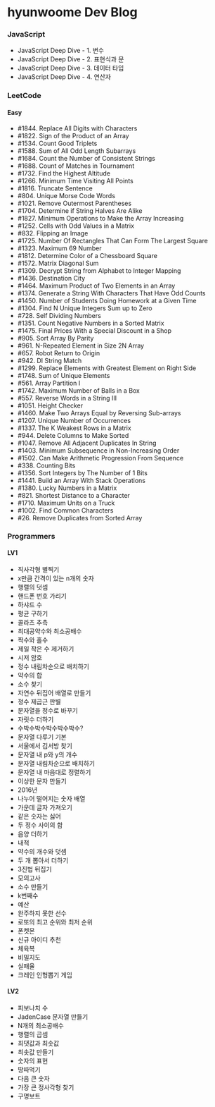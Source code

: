 # hyunwoome Dev Blog

### JavaScript

- JavaScript Deep Dive - 1. 변수
- JavaScript Deep Dive - 2. 표현식과 문
- JavaScript Deep Dive - 3. 데이터 타입
- JavaScript Deep Dive - 4. 연산자

### LeetCode

#### Easy

- #1844. Replace All Digits with Characters
- #1822. Sign of the Product of an Array
- #1534. Count Good Triplets
- #1588. Sum of All Odd Length Subarrays
- #1684. Count the Number of Consistent Strings
- #1688. Count of Matches in Tournament
- #1732. Find the Highest Altitude
- #1266. Minimum Time Visiting All Points
- #1816. Truncate Sentence
- #804. Unique Morse Code Words
- #1021. Remove Outermost Parentheses
- #1704. Determine if String Halves Are Alike
- #1827. Minimum Operations to Make the Array Increasing
- #1252. Cells with Odd Values in a Matrix
- #832. Flipping an Image
- #1725. Number Of Rectangles That Can Form The Largest Square
- #1323. Maximum 69 Number
- #1812. Determine Color of a Chessboard Square
- #1572. Matrix Diagonal Sum
- #1309. Decrypt String from Alphabet to Integer Mapping
- #1436. Destination City
- #1464. Maximum Product of Two Elements in an Array
- #1374. Generate a String With Characters That Have Odd Counts
- #1450. Number of Students Doing Homework at a Given Time
- #1304. Find N Unique Integers Sum up to Zero
- #728. Self Dividing Numbers
- #1351. Count Negative Numbers in a Sorted Matrix
- #1475. Final Prices With a Special Discount in a Shop
- #905. Sort Array By Parity
- #961. N-Repeated Element in Size 2N Array
- #657. Robot Return to Origin
- #942. DI String Match
- #1299. Replace Elements with Greatest Element on Right Side
- #1748. Sum of Unique Elements
- #561. Array Partition I
- #1742. Maximum Number of Balls in a Box
- #557. Reverse Words in a String III
- #1051. Height Checker
- #1460. Make Two Arrays Equal by Reversing Sub-arrays
- #1207. Unique Number of Occurrences
- #1337. The K Weakest Rows in a Matrix
- #944. Delete Columns to Make Sorted
- #1047. Remove All Adjacent Duplicates In String
- #1403. Minimum Subsequence in Non-Increasing Order
- #1502. Can Make Arithmetic Progression From Sequence
- #338. Counting Bits
- #1356. Sort Integers by The Number of 1 Bits
- #1441. Build an Array With Stack Operations
- #1380. Lucky Numbers in a Matrix
- #821. Shortest Distance to a Character
- #1710. Maximum Units on a Truck
- #1002. Find Common Characters
- #26. Remove Duplicates from Sorted Array

### Programmers

#### LV1

- 직사각형 별찍기
- x만큼 간격이 있는 n개의 숫자
- 행렬의 덧셈
- 핸드폰 번호 가리기
- 하샤드 수
- 평균 구하기
- 콜라츠 추측
- 최대공약수와 최소공배수
- 짝수와 홀수
- 제일 작은 수 제거하기
- 시저 암호
- 정수 내림차순으로 배치하기
- 약수의 합
- 소수 찾기
- 자연수 뒤집어 배열로 만들기
- 정수 제곱근 판별
- 문자열을 정수로 바꾸기
- 자릿수 더하기
- 수박수박수박수박수박수?
- 문자열 다루기 기본
- 서울에서 김서방 찾기
- 문자열 내 p와 y의 개수
- 문자열 내림차순으로 배치하기
- 문자열 내 마음대로 정렬하기
- 이상한 문자 만들기
- 2016년
- 나누어 떨어지는 숫자 배열
- 가운데 글자 가져오기
- 같은 숫자는 싫어
- 두 정수 사이의 합
- 음양 더하기
- 내적
- 약수의 개수와 덧셈
- 두 개 뽑아서 더하기
- 3진법 뒤집기
- 모의고사
- 소수 만들기
- k번째수
- 예산
- 완주하지 못한 선수
- 로또의 최고 순위와 최저 순위
- 폰켓몬
- 신규 아이디 추천
- 체육복
- 비밀지도
- 실패율
- 크레인 인형뽑기 게임

#### LV2

- 피보나치 수
- JadenCase 문자열 만들기
- N개의 최소공배수
- 행렬의 곱셈
- 최댓값과 최솟값
- 최솟값 만들기
- 숫자의 표현
- 땅따먹기
- 다음 큰 숫자
- 가장 큰 정사각형 찾기
- 구명보트
